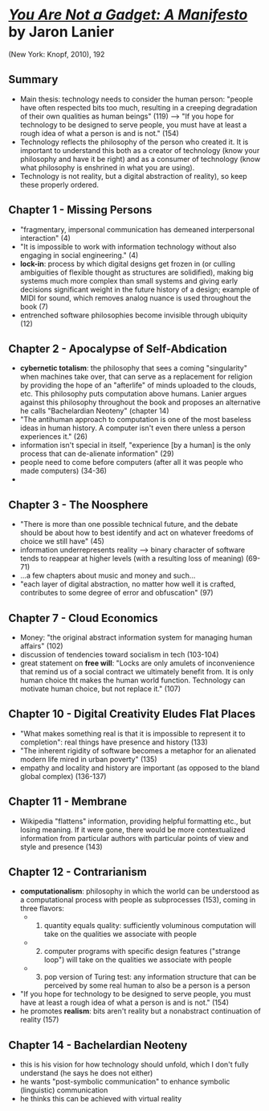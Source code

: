 
# [*You Are Not a Gadget: A Manifesto*](https://www.amazon.com/You-Are-Not-Gadget-Manifesto/dp/0307269647/ref=tmm_hrd_swatch_0?_encoding=UTF8&qid=1559741978&sr=8-1) by Jaron Lanier

(New York: Knopf, 2010), 192


## Summary
- Main thesis: technology needs to consider the human person: "people have often respected bits too much, resulting in a creeping degradation of their own qualities as human beings" (119) --> "If you hope for technology to be designed to serve people, you must have at least a rough idea of what a person is and is not." (154)
- Technology reflects the philosophy of the person who created it. It is important to understand this both as a creator of technology (know your philosophy and have it be right) and as a consumer of technology (know what philosophy is enshrined in what you are using).
- Technology is not reality, but a digital abstraction of reality), so keep these properly ordered.


## Chapter 1 - Missing Persons
- "fragmentary, impersonal communication has demeaned interpersonal interaction" (4)
- "It is impossible to work with information technology without also engaging in social engineering." (4)
- **lock-in**: process by which digital designs get frozen in (or culling ambiguities of flexible thought as structures are solidified), making big systems much more complex than small systems and giving early decisions significant weight in the future history of a design; example of MIDI for sound, which removes analog nuance is used throughout the book (7)
- entrenched software philosophies become invisible through ubiquity (12)


## Chapter 2 - Apocalypse of Self-Abdication
- **cybernetic totalism**: the philosophy that sees a coming "singularity" when machines take over, that can serve as a replacement for religion by providing the hope of an "afterlife" of minds uploaded to the clouds, etc. This philosophy puts computation above humans. Lanier argues against this philosophy throughout the book and proposes an alternative he calls "Bachelardian Neoteny" (chapter 14)
- "The antihuman approach to computation is one of the most baseless ideas in human history. A computer isn't even there unless a person experiences it." (26)
- information isn't special in itself, "experience [by a human] is the only process that can de-alienate information" (29)
- people need to come before computers (after all it was people who made computers) (34-36)
- 

## Chapter 3 - The Noosphere
- "There is more than one possible technical future, and the debate should be about how to best identify and act on whatever freedoms of choice we still have" (45)
- information underrepresents reality --> binary character of software tends to reappear at higher levels (with a resulting loss of meaning) (69-71)
- ...a few chapters about music and money and such...
- "each layer of digital abstraction, no matter how well it is crafted, contributes to some degree of error and obfuscation" (97)


## Chapter 7 - Cloud Economics
- Money: "the original abstract information system for managing human affairs" (102)
- discussion of tendencies toward socialism in tech (103-104)
- great statement on **free will**: "Locks are only amulets of inconvenience that remind us of a social contract we ultimately benefit from. It is only human choice tht makes the human world function. Technology can motivate human choice, but not replace it." (107)


## Chapter 10 - Digital Creativity Eludes Flat Places
- "What makes something real is that it is impossible to represent it to completion": real things have presence and history (133)
- "The inherent rigidity of software becomes a metaphor for an alienated modern life mired in urban poverty" (135)
- empathy and locality and history are important (as opposed to the bland global complex) (136-137)


## Chapter 11 - Membrane
- Wikipedia "flattens" information, providing helpful formatting etc., but losing meaning. If it were gone, there would be more contextualized information from particular authors with particular points of view and style and presence (143)


## Chapter 12 - Contrarianism
- **computationalism**: philosophy in which the world can be understood as a computational process with people as subprocesses (153), coming in three flavors:
  - 1. quantity equals quality: sufficiently voluminous computation will take on the qualities we associate with people
  - 2. computer programs with specific design features ("strange loop") will take on the qualities we associate with people
  - 3. pop version of Turing test: any information structure that can be perceived by some real human to also be a person is a person
- "If you hope for technology to be designed to serve people, you must have at least a rough idea of what a person is and is not." (154)
- he promotes **realism**: bits aren't reality but a nonabstract continuation of reality (157)


## Chapter 14 - Bachelardian Neoteny
- this is his vision for how technology should unfold, which I don't fully understand (he says he does not either)
- he wants "post-symbolic communication" to enhance symbolic (linguistic) communication
- he thinks this can be achieved with virtual reality